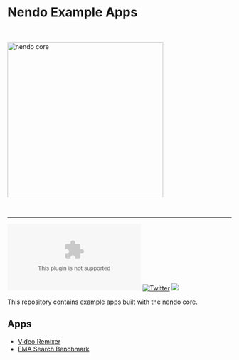 # Nendo Example Apps

<br>
<p align="left">
    <img src="https://okio.ai/docs/assets/nendo_core_logo.png" width="350" alt="nendo core">
</p>
<br>

---

![Documentation](https://img.shields.io/website/https/okio.ai)
[![Twitter](https://img.shields.io/twitter/url/https/twitter.com/okio_ai.svg?style=social&label=Follow%20%40okio_ai)](https://twitter.com/okio_ai) [![](https://dcbadge.vercel.app/api/server/gaZMZKzScj?compact=true&style=flat)](https://discord.com/invite/gaZMZKzScj)


This repository contains example apps built with the nendo core.


## Apps

- [Video Remixer](video-remixer/README.md)
- [FMA Search Benchmark](fma_benchmark/README.md)

